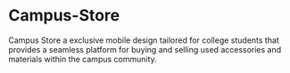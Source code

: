 # Campus-Store
Campus Store a exclusive mobile design tailored for college students that provides a seamless platform for buying and selling used accessories and materials within the campus community.
